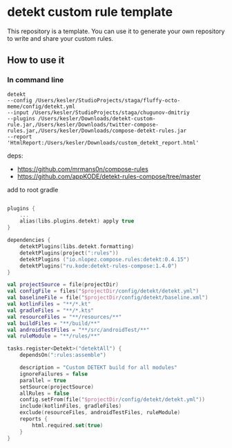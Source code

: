 # detekt custom rule template

This repository is a template. You can use it to generate your own repository to write and share your custom rules.

## How to use it

### In command line
```
detekt 
--config /Users/kesler/StudioProjects/staga/fluffy-octo-meme/config/detekt.yml 
--input /Users/kesler/StudioProjects/staga/chugunov-dmitriy 
--plugins /Users/kesler/Downloads/detekt-custom-rule.jar,/Users/kesler/Downloads/twitter-compose-rules.jar,/Users/kesler/Downloads/compose-detekt-rules.jar 
--report 'HtmlReport:/Users/kesler/Downloads/custom_detekt_report.html'
```

deps:
- https://github.com/mrmans0n/compose-rules
- https://github.com/appKODE/detekt-rules-compose/tree/master

add to root gradle 
```kotlin

plugins {
    ...
    alias(libs.plugins.detekt) apply true
}

dependencies {
    detektPlugins(libs.detekt.formatting)
    detektPlugins(project(":rules"))
    detektPlugins ("io.nlopez.compose.rules:detekt:0.4.15")
    detektPlugins("ru.kode:detekt-rules-compose:1.4.0")
}

val projectSource = file(projectDir)
val configFile = files("$projectDir/config/detekt/detekt.yml")
val baselineFile = file("$projectDir/config/detekt/baseline.xml")
val kotlinFiles = "**/*.kt"
val gradleFiles = "**/*.kts"
val resourceFiles = "**/resources/**"
val buildFiles = "**/build/**"
val androidTestFiles = "**/src/androidTest/**"
val ruleModule = "**/rules/**"

tasks.register<Detekt>("detektAll") {
    dependsOn(":rules:assemble")

    description = "Custom DETEKT build for all modules"
    ignoreFailures = false
    parallel = true
    setSource(projectSource)
    allRules = false
    config.setFrom(file("$projectDir/config/detekt/detekt.yml"))
    include(kotlinFiles, gradleFiles)
    exclude(resourceFiles, androidTestFiles, ruleModule)
    reports {
        html.required.set(true)
    }
}
```

